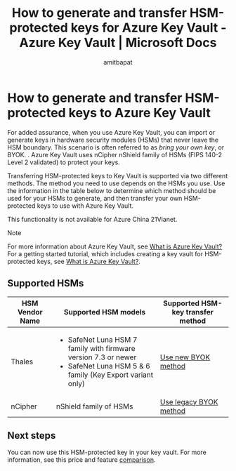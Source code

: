 ﻿---
title: How to generate and transfer HSM-protected keys for Azure Key Vault - Azure Key Vault | Microsoft Docs
description: Use this article to help you plan for, generate, and then transfer your own HSM-protected keys to use with Azure Key Vault. Also known as BYOK or bring your own key.
services: key-vault
author: amitbapat
manager: devtiw
tags: azure-resource-manager

ms.service: key-vault
ms.topic: conceptual
ms.date: 02/17/2020
ms.author: ambapat

---

# How to generate and transfer HSM-protected keys to Azure Key Vault

For added assurance, when you use Azure Key Vault, you can import or generate keys in hardware security modules (HSMs) that never leave the HSM boundary. This scenario is often referred to as *bring your own key*, or BYOK. . Azure Key Vault uses nCipher nShield family of HSMs (FIPS 140-2 Level 2 validated) to protect your keys.

Transferring HSM-protected keys to Key Vault is supported via two different methods. The method you need to use depends on the HSMs you use. Use the information in the table below to determine which method should be used for your HSMs to  generate, and then transfer your own HSM-protected keys to use with Azure Key Vault. 


This functionality is not available for Azure China 21Vianet.

> [!NOTE]
> For more information about Azure Key Vault, see [What is Azure Key Vault?](key-vault-overview.md)  
> For a getting started tutorial, which includes creating a key vault for HSM-protected keys, see [What is Azure Key Vault?](key-vault-overview.md).

## Supported HSMs

|HSM Vendor Name|Supported HSM models|Supported HSM-key transfer method|
|---|---|---|
|Thales|<ul><li>SafeNet Luna HSM 7 family with firmware version 7.3 or newer</li><li>SafeNet Luna HSM 5 & 6 family (Key Export variant only)</li>| [Use new BYOK method](key-vault-hsm-protected-keys-vendor-agnostic-byok.md)|
|nCipher|nShield family of HSMs|[Use legacy BYOK method](key-vault-hsm-protected-keys-legacy.md)|




## Next steps

You can now use this HSM-protected key in your key vault. For more information, see this price and feature [comparison](https://azure.microsoft.com/pricing/details/key-vault/).
